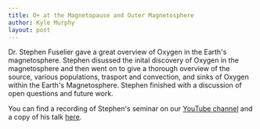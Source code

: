 ```yaml
---
title: O+ at the Magnetopause and Outer Magnetosphere
author: Kyle Murphy
layout: post
---
```


Dr. Stephen Fuselier gave a great overview of Oxygen in the Earth's magnetosphere. Stephen disussed the inital discovery of Oxygen in the magnetosphere and then went on to give a thorough overview of the source, various populations, trasport and convection, and sinks of Oxygen within the Earth's Magnetosphere. Stephen finished with a discussion of open questions and future work.

You can find a recording of Stephen's seminar on our [YouTube channel][1] and a copy of his talk [here][2].

[1]:https://www.youtube.com/channel/UCNlOK9mCmI3V111EHQRCuEQ
[2]:https://github.com/MSOLSS/MagSeminars/blob/master/presentations/Fuselier%20-%20O%2B%20in%20Msphere%20-%20Seminar%20060820.pdf
